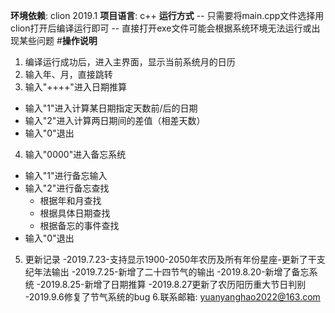 **环境依赖**: clion 2019.1
**项目语言**: c++
**运行方式**
-- 只需要将main.cpp文件选择用clion打开后编译运行即可
-- 直接打开exe文件可能会根据系统环境无法运行或出现某些问题
#**操作说明**
 1. 编译运行成功后，进入主界面，显示当前系统月的日历
 2. 输入年、月，直接跳转
 3. 输入"++++"进入日期推算
  - 输入"1"进入计算某日期指定天数前/后的日期
  - 输入"2"进入计算两日期间的差值（相差天数）
  - 输入"0"退出
 4. 输入"0000"进入备忘系统
  - 输入"1"进行备忘输入
  - 输入"2"进行备忘查找
    - 根据年和月查找
    - 根据具体日期查找
    - 根据备忘的事件查找
  - 输入"0"退出
 5. 更新记录
-2019.7.23-支持显示1900-2050年农历及所有年份星座-更新了干支纪年法输出
-2019.7.25-新增了二十四节气的输出
-2019.8.20-新增了备忘系统
-2019.8.25-新增了日期推算
-2019.8.27更新了农历阳历重大节日判别
-2019.9.6修复了节气系统的bug
6.联系邮箱: yuanyanghao2022@163.com
